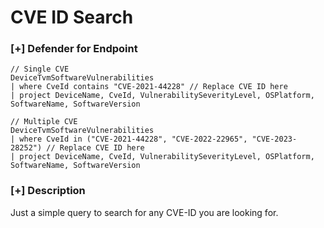 # CVE ID Search

### [+] Defender for Endpoint 
```
// Single CVE
DeviceTvmSoftwareVulnerabilities 
| where CveId contains "CVE-2021-44228" // Replace CVE ID here
| project DeviceName, CveId, VulnerabilitySeverityLevel, OSPlatform, SoftwareName, SoftwareVersion
```

```
// Multiple CVE
DeviceTvmSoftwareVulnerabilities 
| where CveId in ("CVE-2021-44228", "CVE-2022-22965", "CVE-2023-28252") // Replace CVE ID here
| project DeviceName, CveId, VulnerabilitySeverityLevel, OSPlatform, SoftwareName, SoftwareVersion
```

### [+] Description 
Just a simple query to search for any CVE-ID you are looking for. 
